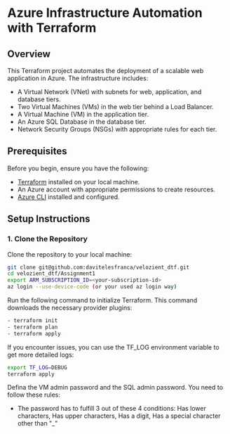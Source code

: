 # Azure Infrastructure Automation with Terraform

## Overview

This Terraform project automates the deployment of a scalable web application in Azure. The infrastructure includes:

- A Virtual Network (VNet) with subnets for web, application, and database tiers.
- Two Virtual Machines (VMs) in the web tier behind a Load Balancer.
- A Virtual Machine (VM) in the application tier.
- An Azure SQL Database in the database tier.
- Network Security Groups (NSGs) with appropriate rules for each tier.

## Prerequisites

Before you begin, ensure you have the following:

- [Terraform](https://www.terraform.io/downloads.html) installed on your local machine.
- An Azure account with appropriate permissions to create resources.
- [Azure CLI](https://docs.microsoft.com/en-us/cli/azure/install-azure-cli) installed and configured.

## Setup Instructions

### 1. Clone the Repository

Clone the repository to your local machine:

```bash
git clone git@github.com:davitelesfranca/velozient_dtf.git
cd velozient_dtf/Assignment1
export ARM_SUBSCRIPTION_ID=<your-subscription-id>
az login --use-device-code (or your used az login way)

```

Run the following command to initialize Terraform. This command downloads the necessary provider plugins:

```bash
- terraform init
- terraform plan
- terraform apply
```

If you encounter issues, you can use the TF_LOG environment variable to get more detailed logs:

```bash
export TF_LOG=DEBUG
terraform apply
```

Defina the VM admin password and the SQL admin password. You need to follow these rules:
-  The password has to fulfill 3 out of these 4 conditions: Has lower characters, Has upper characters, Has a digit, Has a special character other than "_"
